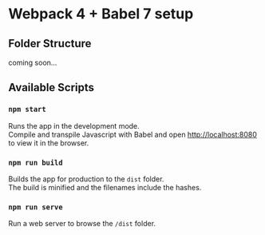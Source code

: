 # Webpack 4 + Babel 7 setup

## Folder Structure

coming soon...

## Available Scripts

### `npm start`

Runs the app in the development mode.<br>
Compile and transpile Javascript with Babel and open [http://localhost:8080](http://localhost:8080) to view it in the browser.

### `npm run build`

Builds the app for production to the `dist` folder.<br>
The build is minified and the filenames include the hashes.<br>

### `npm run serve`

Run a web server to browse the `/dist` folder.